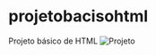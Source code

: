 # projetobacisohtml
Projeto básico de HTML
![Projeto](https://user-images.githubusercontent.com/77709788/107154529-2f7eb580-6952-11eb-832e-a79a3a7c11f1.png)
